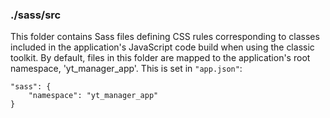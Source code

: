 ### ./sass/src

This folder contains Sass files defining CSS rules corresponding to classes
included in the application's JavaScript code build when using the classic toolkit.
By default, files in this folder are mapped to the application's root namespace, 'yt_manager_app'.
This is set in `"app.json"`:

    "sass": {
        "namespace": "yt_manager_app"
    }